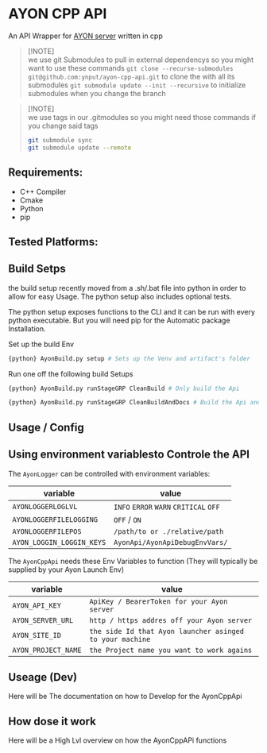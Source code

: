 # AYON CPP API

An API Wrapper for [AYON server](https://ayon.ynput.io/) written in cpp

> [!NOTE]\
> we use git Submodules to pull in external dependencys so you might want to use
> these commands
> `git clone --recurse-submodules git@github.com:ynput/ayon-cpp-api.git` to
> clone the with all its submodules `git submodule update --init --recursive` to
> initialize submodules when you change the branch

> [!NOTE]\
> we use tags in our .gitmodules so you might need those commands if you change
> said tags
>
> ```sh
> git submodule sync
> git submodule update --remote
> ```

## Requirements:

- C++ Compiler
- Cmake
- Python
- pip

## Tested Platforms:

## Build Setps

the build setup recently moved from a .sh/.bat file into python in order to
allow for easy Usage. The python setup also includes optional tests.

The python setup exposes functions to the CLI and it can be run with every
python executable. But you will need pip for the Automatic package Installation.

Set up the build Env

```sh
{python} AyonBuild.py setup # Sets up the Venv and artifact's folder
```

Run one off the following build Setups

```sh
{python} AyonBuild.py runStageGRP CleanBuild # Only build the Api

{python} AyonBuild.py runStageGRP CleanBuildAndDocs # Build the Api and generate the Docs
```

## Usage / Config

## Using environment variablesto Controle the API

The `AyonLogger` can be controlled with environment variables:

| variable                  | value                                  |
| ------------------------- | -------------------------------------- |
| `AYONLOGGERLOGLVL`        | `INFO` `ERROR` `WARN` `CRITICAL` `OFF` |
| `AYONLOGGERFILELOGGING`   | `OFF` / `ON`                           |
| `AYONLOGGERFILEPOS`       | `/path/to or ./relative/path`          |
| `AYON_LOGGIN_LOGGIN_KEYS` | `AyonApi/AyonApiDebugEnvVars/`         |

The `AyonCppApi` needs these Env Variables to function (They will typically be
supplied by your Ayon Launch Env)

| variable            | value                                                    |
| ------------------- | -------------------------------------------------------- |
| `AYON_API_KEY`      | `ApiKey / BearerToken for your Ayon server`              |
| `AYON_SERVER_URL`   | `http / https addres off your Ayon server`               |
| `AYON_SITE_ID`      | `the side Id that Ayon launcher asinged to your machine` |
| `AYON_PROJECT_NAME` | `the Project name you want to work agains`               |

## Useage (Dev)

Here will be The documentation on how to Develop for the AyonCppApi

## How dose it work

Here will be a High Lvl overview on how the AyonCppAPi functions
